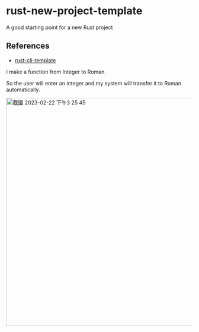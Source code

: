 # rust-new-project-template
A good starting point for a new Rust project

## References

* [rust-cli-template](https://github.com/kbknapp/rust-cli-template)



I make a function from Integer to Roman.

So the user will enter an integer and my system will transfer it to Roman automatically. 


<img width="615" alt="截圖 2023-02-22 下午3 25 45" src="https://user-images.githubusercontent.com/70717089/220750842-9323a881-d165-4649-aa32-781c2d01c2a6.png">
